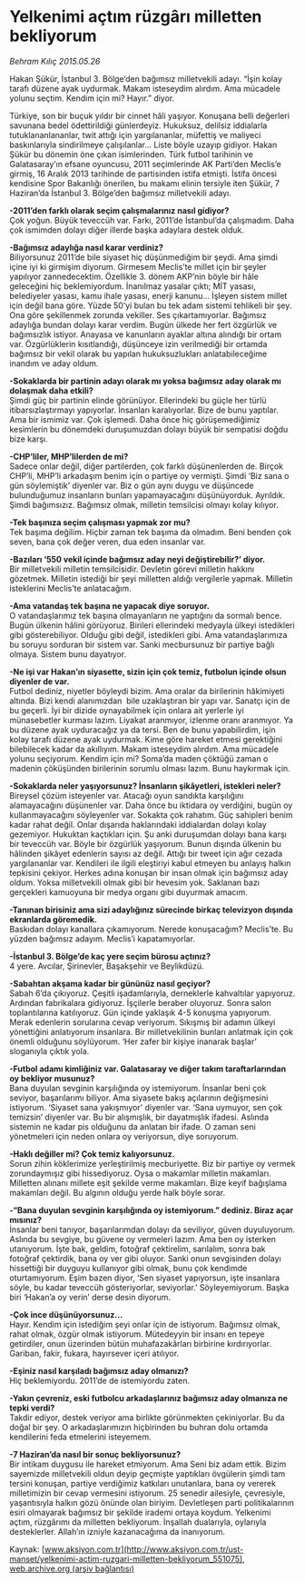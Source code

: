 # Yelkenimi açtım rüzgârı milletten bekliyorum

*Behram Kılıç 2015.05.26*

<div class="pNewsDetailMainContent" itemprop="articleBody">
 <p>
  Hakan Şükür, İstanbul 3. Bölge’den bağımsız milletvekili adayı. “İşin kolay tarafı düzene ayak uydurmak. Makam isteseydim alırdım. Ama mücadele yolunu seçtim. Kendim için mi? Hayır.” diyor.
 </p>
 <p>
  Türkiye, son bir buçuk yıldır bir cinnet hâli yaşıyor. Konuşana belli değerleri savunana bedel ödettirildiği günlerdeyiz. Hukuksuz, delilsiz iddialarla tutuklananlananlar, twit attığı için yargılananlar, müfettiş ve maliyeci baskınlarıyla sindirilmeye çalışılanlar... Liste böyle uzayıp gidiyor. Hakan Şükür bu dönemin öne çıkan isimlerinden. Türk futbol tarihinin ve Galatasaray’ın efsane oyuncusu, 2011 seçimlerinde AK Parti’den Meclis’e girmiş, 16 Aralık 2013 tarihinde de partisinden istifa etmişti. İstifa öncesi kendisine Spor Bakanlığı önerilen, bu makamı elinin tersiyle iten Şükür, 7 Haziran’da İstanbul 3. Bölge’den bağımsız milletvekili adayı.
 </p>
 <p>
  <strong>
   -2011’den farklı olarak seçim çalışmalarınız nasıl gidiyor?
  </strong>
  <br>
   Çok yoğun. Büyük teveccüh var. Farkı, 2011’de İstanbul’da çalışmadım. Daha çok ismimden dolayı diğer illerde başka adaylara destek olduk.
  </br>
 </p>
 <p>
  <strong>
   -Bağımsız adaylığa nasıl karar verdiniz?
  </strong>
  <br>
   Biliyorsunuz 2011’de bile siyaset hiç düşünmediğim bir şeydi. Ama şimdi içine iyi ki girmişim diyorum. Girmesem Meclis’te millet için bir şeyler yapılıyor zannedecektim. Özellikle 3. dönem AKP’nin böyle bir hâle geleceğini hiç beklemiyordum. İnanılmaz yasalar çıktı; MİT yasası, belediyeler yasası, kamu ihale yasası, enerji kanunu... İşleyen sistem millet için değil bana göre. Yüzde 50’yi bulan bu tek adam sistemi tehlikeli bir şey. Ona göre şekillenmek zorunda vekiller. Ses çıkartamıyorlar. Bağımsız adaylığa bundan dolayı karar verdim. Bugün ülkede her fert özgürlük ve bağımsızlık istiyor. Anayasa ve kanunların ayaklar altına alındığı bir ortam var. Özgürlüklerin kısıtlandığı, düşünceye izin verilmediği bir ortamda bağımsız bir vekil olarak bu yapılan hukuksuzlukları anlatabileceğime inandım ve aday oldum.
  </br>
 </p>
 <p>
  <strong>
   -Sokaklarda bir partinin adayı olarak mı yoksa bağımsız aday olarak mı dolaşmak daha etkili?
  </strong>
  <br>
   Şimdi güç bir partinin elinde görünüyor. Ellerindeki bu güçle her türlü itibarsızlaştırmayı yapıyorlar. İnsanları karalıyorlar. Bize de bunu yaptılar. Ama bir ismimiz var. Çok işlemedi. Daha önce hiç görüşemediğimiz kesimlerin bu dönemdeki duruşumuzdan dolayı büyük bir sempatisi doğdu bize karşı.
  </br>
 </p>
 <p>
  <strong>
   -CHP’liler, MHP’lilerden de mi?
  </strong>
  <br>
   Sadece onlar değil, diğer partilerden, çok farklı düşünenlerden de. Birçok CHP’li, MHP’li arkadaşım benim için o partiye oy vermişti. Şimdi ‘Biz sana o gün söylemiştik’ diyenler var. Biz o gün aynı duygu ve düşüncede bulunduğumuz insanların bunları yapamayacağını düşünüyorduk. Ayrıldık. Şimdi bağımsızız. Bağımsız olmak, milletin temsilcisi olmayı kolay kılıyor.
  </br>
 </p>
 <p>
  <strong>
   -Tek başınıza seçim çalışması yapmak zor mu?
  </strong>
  <br/>
  Tek başıma değilim. Hiçbir zaman tek başıma da olmadım. Beni benden çok seven, bana çok değer veren, dua eden insanlar var.
 </p>
 <p>
  <strong>
   -Bazıları ‘550 vekil içinde bağımsız aday neyi değiştirebilir?’ diyor.
  </strong>
  <br/>
  Bir milletvekili milletin temsilcisidir. Devletin görevi milletin hakkını gözetmek. Milletin istediği bir şeyi milletten aldığı vergilerle yapmak. Milletin isteklerini Meclis’te anlatacağım.
 </p>
 <p>
  <strong>
   -Ama vatandaş tek başına ne yapacak diye soruyor.
  </strong>
  <br/>
  O vatandaşlarımız tek başına olmayanların ne yaptığını da sormalı bence. Bugün ülkenin hâlini görüyoruz. Birileri ellerindeki medyayla ülkeyi istedikleri gibi gösterebiliyor. Olduğu gibi değil, istedikleri gibi. Ama vatandaşlarımıza bu soruyu sorduran bir sistem var. Sanki mecbursunuz bir partiye bağlı olmaya. Sistem bunu dayatıyor.
 </p>
 <p>
  <strong>
   -Ne işi var Hakan’ın siyasette, sizin için çok temiz, futbolun içinde olsun diyenler de var.
  </strong>
  <br/>
  Futbol dediniz, niyetler böyleydi bizim. Ama oralar da birilerinin hâkimiyeti altında. Bizi kendi alanımızdan  bile uzaklaştıran bir yapı var. Sanatçı için de bu geçerli. İyi bir dizide oynayabilmek için onlara ait yerlerle iyi münasebetler kurması lazım. Liyakat aranmıyor, izlenme oranı aranmıyor. Ya bu düzene ayak uyduracağız ya da tersi. Ben de bunu yapabilirdim, işin kolay tarafı düzene ayak uydurmak. Kime göre hareket etmesi gerektiğini bilebilecek kadar da akıllıyım. Makam isteseydim alırdım. Ama mücadele yolunu seçiyorum. Kendim için mi? Soma’da maden çöktüğü zaman o madenin çöküşünden birilerinin sorumlu olması lazım. Bunu haykırmak için.
 </p>
 <p>
  <strong>
   -Sokaklarda neler yaşıyorsunuz? İnsanların şikâyetleri, istekleri neler?
  </strong>
  <br/>
  Bireysel çözüm isteyenler var. Atacağı oyun sandıkta karşılığını alamayacağını düşünenler var. Daha önce bu iktidara oy verdiğini, bugün oy kullanmayacağını söyleyenler var. Sokakta çok rahatım. Güç sahipleri benim kadar rahat değil. Onlar dışarıda haklarındaki iddialardan dolayı kolay gezemiyor. Hukuktan kaçtıkları için. Şu anki duruşumdan dolayı bana karşı bir teveccüh var. Böyle bir özgürlük yaşıyorum. Bunun dışında ülkenin bu hâlinden şikâyet edenlerin sayısı az değil. Attığı bir tweet için ağır cezada yargılananlar var. Kendileri ile ilgili eleştiriyi kabul etmeyen bu anlayış halkın tepkisini çekiyor. Herkes adına konuşan bir insan olmak için bağımsız aday oldum. Yoksa milletvekili olmak gibi bir hevesim yok. Saklanan bazı gerçekleri kamuoyuna bir medya organı gibi duyurmak amacım.
 </p>
 <p>
  <strong>
   -Tanınan birisiniz ama sizi adaylığınız sürecinde birkaç televizyon dışında ekranlarda göremedik.
  </strong>
  <br/>
  Baskıdan dolayı kanallara çıkamıyorum. Nerede konuşacağım? Meclis’te. Bu yüzden bağımsız adayım. Meclis’i kapatamıyorlar.
 </p>
 <p>
  <strong>
   -İstanbul 3. Bölge’de kaç yere seçim bürosu açtınız?
  </strong>
  <br/>
  4 yere. Avcılar, Şirinevler, Başakşehir ve Beylikdüzü.
 </p>
 <p>
  <strong>
   -Sabahtan akşama kadar bir gününüz nasıl geçiyor?
  </strong>
  <br/>
  Sabah 6’da çıkıyoruz. Çeşitli işadamlarıyla, derneklerle kahvaltılar yapıyoruz. Ardından fabrikalara gidiyoruz. İşçilerle beraber oluyoruz. Sonra salon toplantılarına katılıyoruz. Gün içinde yaklaşık 4-5 konuşma yapıyorum. Merak edenlerin sorularına cevap veriyorum. Sıkışmış bir adamın ülkeyi yönettiğini anlatıyorum insanlara. Bir milletvekilinin bunları anlatmak için çok önemli olduğunu söylüyorum. ‘Her zafer bir kişiye inanarak başlar’ sloganıyla çıktık yola.
 </p>
 <p>
  <strong>
   -Futbol adamı kimliğiniz var. Galatasaray ve diğer takım taraftarlarından oy bekliyor musunuz?
  </strong>
  <br/>
  Bana duyulan sevginin karşılığında oy istemiyorum. İnsanlar beni çok seviyor, başarılarımı biliyor. Ama siyasete bakış açılarının değişmesini istiyorum. ‘Siyaset sana yakışmıyor’ diyenler var. ‘Sana uymuyor, sen çok temizsin’ diyenler var. Bu bir alışmışlık, bir dayatmışlık ifadesi. Aslında sistemin ne kadar pis olduğunu da anlatan bir ifade. O zaman seni yönetmeleri için neden onlara oy veriyorsun, diye soruyorum.
 </p>
 <p>
  <strong>
   -Haklı değiller mi? Çok temiz kalıyorsunuz.
  </strong>
  <br/>
  Sorun zihin köklerimize yerleştirilmiş mecburiyette. Biz bir partiye oy vermek zorundaymışız gibi hissediyoruz. Oysa o makamlar milletin makamları. Milletten alınanı millete eşit şekilde verme makamları. Bize keyif bağışlama makamları değil. Bu algının olduğu yerde halk böyle sorar.
 </p>
 <p>
  <strong>
   -“Bana duyulan sevginin karşılığında oy istemiyorum.” dediniz. Biraz açar mısınız?
  </strong>
  <br/>
  İnsanlar beni tanıyor, başarılarımdan dolayı da seviliyor, güven duyuluyorum. Aslında bu sevgiye, bu güvene oy vermeleri lazım. Ama ben oy isterken utanıyorum. İşte bak, geldim, fotoğraf çektirelim, sarılalım, sonra bak fotoğraf çektirdik, bana oy ver gibi oluyor. Sanki onun sevgisinden dolayı hissettiği bir duyguyu kullanıyor gibi olmak, bunu çok kendimde oturtamıyorum. Eşim bazen diyor, ‘Sen siyaset yapıyorsun, işte insanlara söyle, bu kadar teveccüh gösteriyorlar, seviyorlar.’ Söyleyemiyorum. Başka biri ‘Hakan’a oy verin’ derse desin diyorum.
 </p>
 <p>
  <strong>
   -Çok ince düşünüyorsunuz…
  </strong>
  <br/>
  Hayır. Kendim için istediğim şeyi onlar için de istiyorum. Bağımsız olmak, rahat olmak, özgür olmak istiyorum. Mütedeyyin bir insanı en tepeye getirdiler, onun üzerinden bütün muhafazakârları birbirine kırdırıyorlar. Gariban, fakir, fukara, hayırsever içeri atılıyor.
 </p>
 <p>
  <strong>
   -Eşiniz nasıl karşıladı bağımsız aday olmanızı?
  </strong>
  <br/>
  Hiç beklemiyordu. 2011’de de istemiyordu zaten.
 </p>
 <p>
  <strong>
   -Yakın çevreniz, eski futbolcu arkadaşlarınız bağımsız aday olmanıza ne tepki verdi?
  </strong>
  <br/>
  Takdir ediyor, destek veriyor ama birlikte görünmekten çekiniyorlar. Bu da doğal bir şey. O arkadaşlarımızın hiçbirinden bu buhran dolu ortamda kendilerini feda etmelerini isteyemem.
 </p>
 <p>
  <strong>
   -7 Haziran’da nasıl bir sonuç bekliyorsunuz?
  </strong>
  <br/>
  Bir intikam duygusu ile hareket etmiyorum. Ama Seni biz adam ettik. Bizim sayemizde milletvekili oldun deyip geçmişte yaptıkları övgülerin şimdi tam tersini konuşan, partiye verdiğimiz katkıları unutanlara, bana oy vererek milletimizin bir cevap vermesini istiyorum. 25 senedir ailesiyle, çevresiyle, yaşantısıyla halkın gözü önünde olan biriyim. Devletleşen parti politikalarının esiri olmayarak bağımsız bir şekilde irademi ortaya koydum. Yelkenimi açtım, rüzgârımı da milletten bekliyorum. İnşallah dualarıyla, oylarıyla desteklerler. Allah’ın izniyle kazanacağıma da inanıyorum.
 </p>
</div>


Kaynak: [www.aksiyon.com.tr](http://www.aksiyon.com.tr/ust-manset/yelkenimi-actim-ruzgari-milletten-bekliyorum_551075), [web.archive.org (arşiv bağlantısı)](http://web.archive.org/web/20150719220048/http://www.aksiyon.com.tr/ust-manset/yelkenimi-actim-ruzgari-milletten-bekliyorum_551075)
